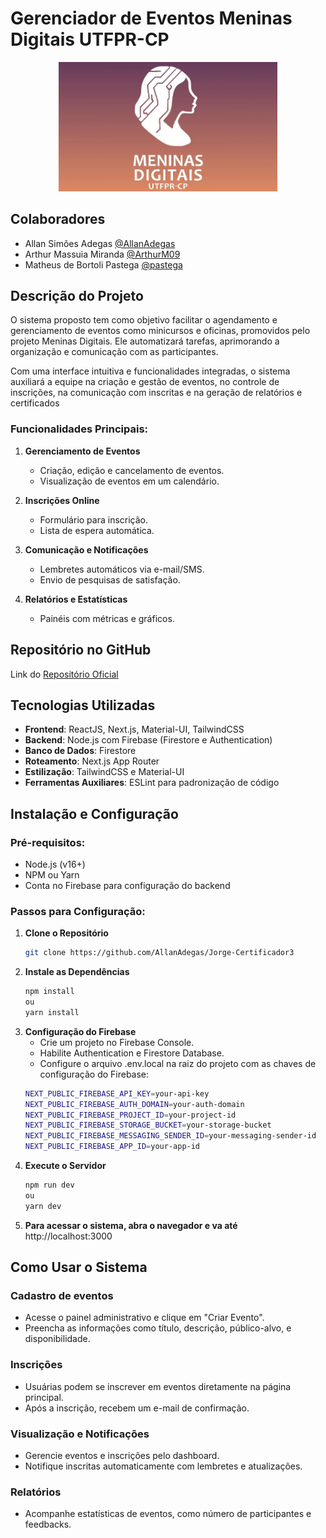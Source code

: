 # Gerenciador de Eventos Meninas Digitais UTFPR-CP
<div align="center">
  <img src="./src/app/logo.png" alt="Meninas Digitais UTFPR-CP" width="350"/>
</div>



## Colaboradores

- Allan Simões Adegas [@AllanAdegas](https://github.com/AllanAdegas)
- Arthur Massuia Miranda [@ArthurM09](https://github.com/ArthurM09)
- Matheus de Bortoli Pastega [@pastega](https://github.com/pastega)



## Descrição do Projeto

O sistema proposto tem como objetivo facilitar o agendamento e gerenciamento de eventos como minicursos e oficinas, 
promovidos pelo projeto Meninas Digitais. Ele automatizará tarefas, aprimorando a organização e comunicação com as 
participantes. 

Com uma interface intuitiva e funcionalidades integradas, o sistema auxiliará a equipe na criação
e gestão de eventos, no controle de inscrições, na comunicação com inscritas e na geração
de relatórios e certificados

### Funcionalidades Principais:
1. **Gerenciamento de Eventos**  
   - Criação, edição e cancelamento de eventos.  
   - Visualização de eventos em um calendário.  

2. **Inscrições Online**  
   - Formulário para inscrição.  
   - Lista de espera automática.  

3. **Comunicação e Notificações**  
   - Lembretes automáticos via e-mail/SMS.  
   - Envio de pesquisas de satisfação.  

4. **Relatórios e Estatísticas**  
   - Painéis com métricas e gráficos.  



## Repositório no GitHub
Link do [Repositório Oficial](https://github.com/AllanAdegas/Jorge-Certificador3)



## Tecnologias Utilizadas

- **Frontend**: ReactJS, Next.js, Material-UI, TailwindCSS  
- **Backend**: Node.js com Firebase (Firestore e Authentication)  
- **Banco de Dados**: Firestore  
- **Roteamento**: Next.js App Router  
- **Estilização**: TailwindCSS e Material-UI  
- **Ferramentas Auxiliares**: ESLint para padronização de código  



## Instalação e Configuração

### Pré-requisitos:
- Node.js (v16+)
- NPM ou Yarn
- Conta no Firebase para configuração do backend

### Passos para Configuração:
1. **Clone o Repositório**
   ```bash
   git clone https://github.com/AllanAdegas/Jorge-Certificador3
2. **Instale as Dependências**
   ```bash
   npm install
   ou
   yarn install
3. **Configuração do Firebase**
   - Crie um projeto no Firebase Console.
   - Habilite Authentication e Firestore Database.
   - Configure o arquivo .env.local na raiz do projeto com as chaves de configuração do Firebase:
   ```bash
   NEXT_PUBLIC_FIREBASE_API_KEY=your-api-key
   NEXT_PUBLIC_FIREBASE_AUTH_DOMAIN=your-auth-domain
   NEXT_PUBLIC_FIREBASE_PROJECT_ID=your-project-id
   NEXT_PUBLIC_FIREBASE_STORAGE_BUCKET=your-storage-bucket
   NEXT_PUBLIC_FIREBASE_MESSAGING_SENDER_ID=your-messaging-sender-id
   NEXT_PUBLIC_FIREBASE_APP_ID=your-app-id
4. **Execute o Servidor**
   ```bash
   npm run dev
   ou
   yarn dev
5. **Para acessar o sistema, abra o navegador e va até** http://localhost:3000



## Como Usar o Sistema

### Cadastro de eventos
- Acesse o painel administrativo e clique em "Criar Evento".
- Preencha as informações como título, descrição, público-alvo, e disponibilidade.

### Inscrições
- Usuárias podem se inscrever em eventos diretamente na página principal.
- Após a inscrição, recebem um e-mail de confirmação.

### Visualização e Notificações
- Gerencie eventos e inscrições pelo dashboard.
- Notifique inscritas automaticamente com lembretes e atualizações.

### Relatórios
- Acompanhe estatísticas de eventos, como número de participantes e feedbacks.












   

